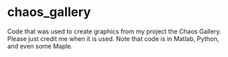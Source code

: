 # chaos_gallery
Code that was used to create graphics from my project the Chaos Gallery. Please just credit me when it is used. Note that code is in Matlab, Python, and even some Maple.
